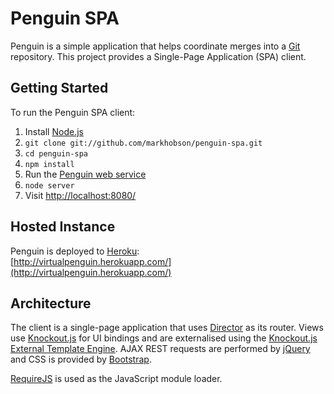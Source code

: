 Penguin SPA
===========

Penguin is a simple application that helps coordinate merges into a [Git](http://git-scm.com/) repository.  This project
provides a Single-Page Application (SPA) client.

Getting Started
---------------

To run the Penguin SPA client:

1. Install [Node.js](http://nodejs.org/)
2. `git clone git://github.com/markhobson/penguin-spa.git`
3. `cd penguin-spa`
4. `npm install`
5. Run the [Penguin web service](https://github.com/markhobson/penguin) 
6. `node server`
7. Visit [http://localhost:8080/](http://localhost:8080/)

Hosted Instance
---------------

Penguin is deployed to [Heroku](http://www.heroku.com/):  
[http://virtualpenguin.herokuapp.com/](http://virtualpenguin.herokuapp.com/)

Architecture
------------

The client is a single-page application that uses [Director](https://github.com/flatiron/director) as its router.  Views
use [Knockout.js](http://knockoutjs.com/) for UI bindings and are externalised using the
[Knockout.js External Template Engine](https://github.com/ifandelse/Knockout.js-External-Template-Engine).  AJAX REST
requests are performed by [jQuery](http://jquery.com/) and CSS is provided by
[Bootstrap](http://twitter.github.com/bootstrap/).

[RequireJS](http://requirejs.org/) is used as the JavaScript module loader.